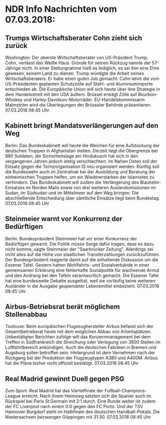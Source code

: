 # NDR Info Nachrichten vom 07.03.2018:


## Trumps Wirtschaftsberater Cohn zieht sich zurück
Washington: Der oberste Wirtschaftsberater von US-Präsident Trump, Cohn, verlässt das Weiße Haus. Gründe für seinen Rückzug nannte der 57-Jährige nicht. In einer Stellungnahme hieß es lediglich, es sei ihm eine Ehre gewesen, seinem Land zu dienen. Trump würdigte die Arbeit seines Wirtschaftsberaters. Er habe einen guten Job gemacht. Cohn lehnt die vom US-Präsidenten geplanten Schutzzölle auf Stahl- und Aluminiumimporte entschieden ab. Die Europäische Union will sich heute über ihre Strategie in dem Handelsstreit mit den USA äußern. Brüssel erwägt Zölle auf Bourbon-Whiskey und Harley-Davidson-Motorräder. EU-Handelskommissarin Malmström wird die Überlegungen der Brüsseler Behörde präsentieren. 07.03.2018 08:45 Uhr 

## Kabinett bringt Mandatsverlängerungen auf den Weg
Berlin: Das Bundeskabinett will heute die Weichen für eine Aufstockung der deutschen Truppen in Afghanistan stellen. Derzeit liegt die Obergrenze bei 980 Soldaten, die Sicherheitslage am Hindukusch hat sich in den vergangenen Jahren jedoch stetig verschlechtert. Im Nahen Osten soll der Einsatz gegen die Terrororganisation IS neu organisiert werden: Künftig soll die Bundeswehr auch im Zentralirak bei der Ausbildung und Beratung der einheimischen Truppen helfen, um ein Wiedererstarken der Islamisten zu verhindern. Das Bundeskabinett will zudem die Verlängerung des Blauhelm-Einsatzes im Norden Malis sowie von drei weiteren Auslandsmissionen im Sudan, im Südsudan und im Mittelmeer auf den Weg bringen. Die abschließende Entscheidung über sämtliche Einsätze liegt beim Bundestag. 07.03.2018 08:45 Uhr 

## Steinmeier warnt vor Konkurrenz der Bedürftigen
Berlin:        Bundespräsident Steinmeier hat vor einer Konkurrenz der Bedürftigen gewarnt. Die Politik müsse Sorge dafür tragen, dass es dazu nicht komme, sagte Steinmeier der "Saarbrücker Zeitung". Allerdings sei nicht alles auf die Höhe von staatlichen Transferzahlungen zurückzuführen. Der Bundespräsident reagierte damit auf die anhaltende Diskussion um die Essener Tafel. Gestern hatten Wohlfahrts- und Sozialverbände in einer gemeinsamen Erklärung eine fehlerhafte Sozialpolitik für wachsende Armut und den Andrang bei den Tafeln verantwortlich gemacht. Die Essener Tafel hat eine bundesweite Debatte ausgelöst, weil sie vorläufig keine weiteren Ausländer in die Ausgabe gespendeter Lebensmittel einbezieht. 07.03.2018 08:45 Uhr 

## Airbus-Betriebsrat berät möglichem Stellenabbau
Toulouse: Beim europäischen Flugzeughersteller Airbus befasst sich der Gesamtbetriebsrat heute mit dem möglichen Abbau von Arbeitsplätzen. Unbestätigten Berichten zufolge will das Konzernmanagement bei dem Treffen in Südfrankreich die Streichung oder Verlegung von 3600 Stellen im Luftfahrtbereich ankündigen. Auch die deutschen Fabriken in Bremen und Augsburg sollen betroffen sein. Hintergrund ist dem Vernehmen nach der Rückgang bei der Produktion der Flugzeugtypen A380 und A400M. Airbus hat die Pläne bisher nicht offiziell bestätigt. 07.03.2018 08:45 Uhr 

## Real Madrid gewinnt Duell gegen PSG
Zum Sport: Real Madrid hat das Viertelfinale der Fußball-Champions-League erreicht. Nach ihrem Heimsieg setzten sich die Spanier auch im Rückspiel bei Paris St.Germain mit 2:1 durch. Eine Runde weiter ist zudem der FC Liverpool nach einem 0:0 gegen den FC Porto. Und der TSV Hannover-Burgdorf steht im Halbfinale des deutschen Handball-Pokals. Die Niedersachsen bezwangen Göppingen mit 31:30. 07.03.2018 08:45 Uhr 
